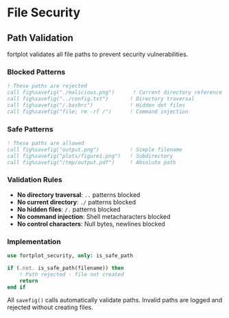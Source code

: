 # File Security

## Path Validation

fortplot validates all file paths to prevent security vulnerabilities.

### Blocked Patterns

```fortran
! These paths are rejected
call fig%savefig("./malicious.png")      ! Current directory reference  
call fig%savefig("../config.txt")       ! Directory traversal
call fig%savefig("/.bashrc")            ! Hidden dot files
call fig%savefig("file; rm -rf /")      ! Command injection
```

### Safe Patterns

```fortran
! These paths are allowed
call fig%savefig("output.png")          ! Simple filename
call fig%savefig("plots/figure1.png")   ! Subdirectory
call fig%savefig("/tmp/output.pdf")     ! Absolute path
```

### Validation Rules

- **No directory traversal**: `..` patterns blocked
- **No current directory**: `./` patterns blocked  
- **No hidden files**: `/.` patterns blocked
- **No command injection**: Shell metacharacters blocked
- **No control characters**: Null bytes, newlines blocked

### Implementation

```fortran
use fortplot_security, only: is_safe_path

if (.not. is_safe_path(filename)) then
    ! Path rejected - file not created
    return
end if
```

All `savefig()` calls automatically validate paths. Invalid paths are logged and rejected without creating files.